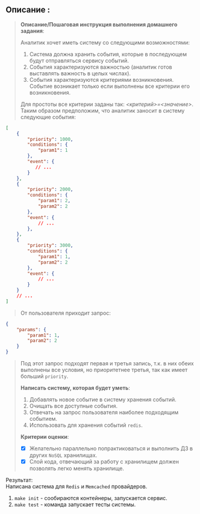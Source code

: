 ## Описание :

> **Описание/Пошаговая инструкция выполнения домашнего задания**:
>
> Аналитик хочет иметь систему со следующими возможностями:
> 1. Система должна хранить события, которые в последующем будут отправляться сервису событий.
> 2. События характеризуются важностью (аналитик готов выставлять важность в целых числах).
> 3. События характеризуются критериями возникновения. Событие возникает только если выполнены все критерии его возникновения.
>
> Для простоты все критерии заданы так: *<критерий>=<значение>*.  
> Таким образом предположим, что аналитик заносит в систему следующие события:
```json
[
    {
        "priority": 1000,
        "conditions": {
            "param1": 1
        },
        "event": {
           // ...
        }
    },
    {
        "priority": 2000,
        "conditions": {
            "param1": 2,
            "param2": 2
        },
        "event": {
            // ...
        },
    },
    {
        "priority": 3000,
        "conditions": {
            "param1": 1,
            "param2": 2
        },
        "event": {
            // ...
        }
    }
    // ...
]
```
> От пользователя приходит запрос:
```json
{
    "params": {
        "param1": 1,
        "param2": 2
    }
}
```

> Под этот запрос подходят первая и третья запись, т.к. в них обеих выполнены все условия, но приоритетнее третья, так как имеет больший `priority`.
>
> **Написать систему, которая будет уметь**:  
> 1. Добавлять новое событие в систему хранения событий.
> 2. Очищать все доступные события.
> 3. Отвечать на запрос пользователя наиболее подходящим событием.
> 4. Использовать для хранения событий `redis`.
>
>
> **Критерии оценки**:<br>
> - [x] Желательно параллельно попрактиковаться и выполнить ДЗ в других `NoSQL` хранилищах.  
> - [x] Слой кода, отвечающий за работу с хранилищем должен позволять легко менять хранилище.  
>

Результат:  
Написана система для `Redis` и `Memcached` провайдеров.  
1. `make init` - сообираются контейнеры, запускается сервис.
2. `make test` - команда запускает тесты системы.
